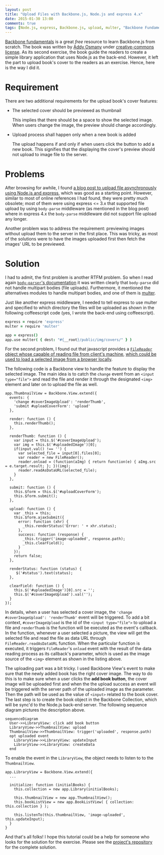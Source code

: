 ```yaml
---
layout: post
title: "Upload Files with Backbone.js, Node.js and express 4.x"
date: 2015-01-30 13:00
comments: true
tags: [Node.js, express, Backbone.js, upload, multer, "Backbone Fundamentals"]
---
```

[Backbone fundamentals](https://github.com/addyosmani/backbone-fundamentals)
is a great *free* resource to learn Backbone.js from scratch. The book was written by 
[Addy Osmany](http://addyosmani.com/) under [creative-commons license](https://en.wikipedia.org/wiki/Creative_Commons_license).
As its second exercise, the book guide the readers to create a simple library application
that uses Node.js as the back-end. However, it left the part to upload book's cover
to the readers as an exercise. Hence, here is the way I did it.

# Requirement
There are two additional requirements for the upload book's cover features:
- The selected cover should be previewed as thumbnail
   
  This implies that there should be a space to show the selected
  image. When users change the image, the preview should change 
  accordingly.

- Upload process shall happen only when a new book is added
   
  The upload happens if and only if when users click the button
  to add a new book. This signifies that the displaying the cover's
  preview should not upload to image file to the server.


# Problems
After browsing for awhile, I found [a blog post to upload file asynchronously using Node.js and express](http://markdawson.tumblr.com/post/18359176420/asynchronous-file-uploading-using-express-and), which was good
as a starting point. However, similar to most of online references I had found, 
they were pretty much obsolete; most of them were using express <= 3.x that supported file upload
by using `body-parse` middleware (as mentioned in the blog post) where in express
4.x the `body-parse` middleware did not support file upload any longer.

Another problem was to address the requirement: previewing images without
upload them to the server in the first place. This was tricky, as most of the 
solutions were to have the images uploaded first then fetch the images' URL 
to be previewed.

# Solution
I had to admit, the first problem is another RTFM problem. So when I read again
[`body-parser`'s documentation](https://github.com/expressjs/body-parser) it was
written clearly that `body-parse` did not handle multipart bodies (file uploads).
Furthermore, it mentioned the alternatives modules to handle multipart bodies, and
one of them is [multer](https://www.npmjs.com/package/multer#readme).

Just like another express middleware, I needed to tell express to use multer and
specified to which directory the files will be uploaded as shown in the following
coffeescript code (yes, I wrote the back-end using coffeescript).

``` coffeescript
express = require 'express'
multer = require 'multer'

app = express()
app.use multer( { dest: "#{__root}/public/img/covers/" } )
```
For the second problem, I found out that javascript provides a 
[`FileReader` object whose capable of reading file from client's machine](https://developer.mozilla.org/en-US/docs/Web/API/FileReader), 
[which could be used to load a selected image from a browser locally](https://developer.mozilla.org/en-US/docs/Using_files_from_web_applications#Example.3A_Showing_thumbnails_of_user-selected_images).

The following code is a Backbone view to handle the feature to display the selected image.
The main idea is to catch the `change` event from an `<input type="file">` and read the file
and render it through the designated `<img>` element and later on to upload the file as well.

```
app.ThumbnailView = Backbone.View.extend({
  events: {
    'change #coverImageUpload': 'renderThumb',
    'submit #uploadCoverForm': 'upload'
  },

  render: function () {
    this.renderThumb();
  },

  renderThumb: function () {
    var input = this.$('#coverImageUpload');
    var img = this.$('#uploadedImage')[0];
    if(input.val() !== '') {
      var selected_file = input[0].files[0];
      var reader = new FileReader();
      reader.onload = (function(aImg) { return function(e) { aImg.src = e.target.result; }; })(img);
      reader.readAsDataURL(selected_file);
    }
  },

  submit: function () {
    this.$form = this.$('#uploadCoverForm');
    this.$form.submit();
  },

  upload: function () {
    var _this = this;
    this.$form.ajaxSubmit({
      error: function (xhr) {
        _this.renderStatus('Error: ' + xhr.status);
      },
      success: function (response) {
        _this.trigger('image-uploaded', response.path);
        _this.clearField();
      }
    });
    return false;
  },

  renderStatus: function (status) {
     $('#status').text(status);
  },

  clearField: function () {
    this.$('#uploadedImage')[0].src = '';
    this.$('#coverImageUpload').val('');
  }
});
```

In details, when a user has selected a cover image, the `'change #coverImageUpload': 'renderThumb'` 
event will be triggered. To add a bit context, `#coverImageUpload` is the id of the `<input type="file">`
to upload a file and `renderThumb` is the function will be executed as the event's callback. In the
function, whenever a user selected a picture, the view will get the selected file and read the file
as data URL through `FileReader.readAsDataURL` function. When the particular function is executed,
it triggers `FileReader`'s `onload` event with the result of the data reading process as its callback's
parameter, which is used as the image source of the `<img>` element as shown in the listing above.

The uploading part was a bit tricky. I used Backbone View's event to make sure
that the newly added book has the right cover image. The way to do this is to
make sure when a user clicks the __add book button__, the cover image
will be uploaded first and when the the upload success an event will be 
triggered with the server path of the uploaded image as the parameter. Then the path will 
be used as the value of `<input>` related to the book cover. The last step
is to create the book object in the Backbone Collection, which will be 
sync'd to the Node.js back-end server. The following sequence diagram 
pictures the description above.

```
sequenceDiagram
  User->>LibraryView: click add book button
  LibraryView->>ThumbnailView: upload
  ThumbnailView->>ThumbnailView: trigger('uploaded', response.path)
  opt uploaded event
    LibraryView->>LibraryView: updateInput
    LibraryView->>LibraryView: createData
  end
```

To enable the event in the `LibraryView`, the object needs to listen to
to the `ThumbnailView`.

```
app.LibraryView = Backbone.View.extend({
  ...

  initialize: function (initialBooks) {
    this.collection = new app.Library(initialBooks);

    this.thumbnailView = new app.ThumbnailView();
    this.bookListView = new app.BookListView( { collection: this.collection } );

    this.listenTo(this.thumbnailView, 'image-uploaded', this.updateInput);
  }
}
```

And that's all folks! I hope this tutorial could be a help for someone who looks for the solution
for the exercise. Please see the [project's repository](https://github.com/npatmaja/library) 
for the complete solution.